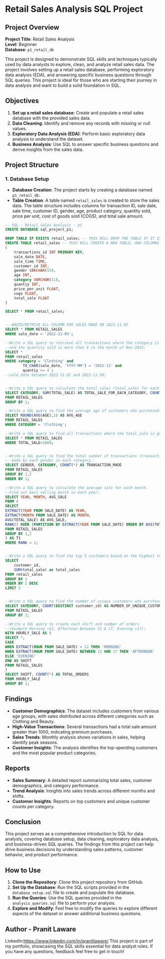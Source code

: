 # Retail Sales Analysis SQL Project

## Project Overview

**Project Title**: Retail Sales Analysis  
**Level**: Beginner  
**Database**: `p1_retail_db`

This project is designed to demonstrate SQL skills and techniques typically used by data analysts to explore, clean, and analyze retail sales data. The project involves setting up a retail sales database, performing exploratory data analysis (EDA), and answering specific business questions through SQL queries. This project is ideal for those who are starting their journey in data analysis and want to build a solid foundation in SQL.

## Objectives

1. **Set up a retail sales database**: Create and populate a retail sales database with the provided sales data.
2. **Data Cleaning**: Identify and remove any records with missing or null values.
3. **Exploratory Data Analysis (EDA)**: Perform basic exploratory data analysis to understand the dataset.
4. **Business Analysis**: Use SQL to answer specific business questions and derive insights from the sales data.

## Project Structure

### 1. Database Setup

- **Database Creation**: The project starts by creating a database named `p1_retail_db`.
- **Table Creation**: A table named `retail_sales` is created to store the sales data. The table structure includes columns for transaction ID, sale date, sale time, customer ID, gender, age, product category, quantity sold, price per unit, cost of goods sold (COGS), and total sale amount.

```sql
-- SQL - Retail Sales Analysis - p1
CREATE DATABASE sql_project_p1;

DROP TABLE IF EXISTS retail_sales; -- THIS WILL DROP THE TABLE IF IT IS ALREADY THERE
CREATE TABLE retail_sales -- THIS WILL CREATE A NEW TABLE, AND COLUMNS AND THEIR CONSTRAINTS
(
	transactions_id	INT PRIMARY KEY, 
	sale_date DATE, 
	sale_time TIME, 
	customer_id	INT,
	gender VARCHAR(15),
	age	INT,
	category VARCHAR(11),
	quantiy	INT,
	price_per_unit FLOAT,
	cogs FLOAT,
	total_sale FLOAT
)

SELECT * FROM retail_sales;


-- WAQTD/RETRIVE ALL COLUMN FOR SALES MADE ON 2022-11-05
SELECT * FROM RETAIL_SALES
WHERE sale_date = '2022-11-05';

--Write a SQL query to retrieve all transactions where the category is 'Clothing'  
--and the quantity sold is more than 4 in the month of Nov-2022:
SELECT * 
FROM retail_sales
WHERE category = 'Clothing' and  
		TO_CHAR(sale_date, 'YYYY-MM') = '2022-11' and
		quantiy >= 4 ;
--sale_date between 2022-11-01 and 2022-11-30;


--Write a SQL query to calculate the total sales (total_sale) for each category.:
SELECT CATEGORY, SUM(TOTAL_SALE) AS TOTAL_SALE_FOR_EACH_CATEGORY, COUNT(*) AS TOTAL_ORDERS
FROM RETAIL_SALES
GROUP BY 1;

--Write a SQL query to find the average age of customers who purchased items from the 'Beauty' category.:
SELECT ROUND(AVG(AGE),2) AS AVG_AGE
FROM RETAIL_SALES
WHERE CATEGORY = 'Clothing';

--Write a SQL query to find all transactions where the total_sale is greater than 1000.:
SELECT * FROM RETAIL_SALES
WHERE TOTAL_SALE>1000;


--Write a SQL query to find the total number of transactions (transaction_id) 
-- made by each gender in each category.:
SELECT GENDER, CATEGORY, COUNT(*) AS TRANSACTION_MADE
FROM RETAIL_SALES
GROUP BY 1,2
ORDER BY 1;

--Write a SQL query to calculate the average sale for each month. 
--Find out best selling month in each year:
SELECT YEAR, MONTH, AVG_SALE
FROM (
SELECT 
EXTRACT(YEAR FROM SALE_DATE) AS YEAR,
EXTRACT(MONTH FROM SALE_DATE) AS MONTH,
AVG(TOTAL_SALE) AS AVG_SALE,
RANK() OVER (PARTITION BY EXTRACT(YEAR FROM SALE_DATE) ORDER BY AVG(TOTAL_SALE) DESC) AS RANK
FROM RETAIL_SALES
GROUP BY 1,2
) AS T1
WHERE RANK = 1;


--Write a SQL query to find the top 5 customers based on the highest total sales
SELECT 
    customer_id,
    SUM(total_sale) as total_sales
FROM retail_sales
GROUP BY 1
ORDER BY 2 DESC
LIMIT 5


--Write a SQL query to find the number of unique customers who purchased items from each category.:
SELECT CATEGORY, COUNT(DISTINCT customer_id) AS NUMBER_OF_UNIQUE_CUSTOMER
FROM RETAIL_SALES
GROUP BY 1;

--Write a SQL query to create each shift and number of orders 
--(Example Morning <12, Afternoon Between 12 & 17, Evening >17):
WITH HOURLY_SALE AS (
SELECT *, 
CASE 
WHEN EXTRACT(HOUR FROM SALE_DATE) < 12 THEN 'MORNING'
WHEN EXTRACT(HOUR FROM SALE_DATE) BETWEEN 12 AND 17 THEN 'AFTERNOON'
ELSE 'EVENING'
END AS SHIFT
FROM RETAIL_SALES
)
SELECT SHIFT, COUNT(*) AS TOTAL_ORDERS
FROM HOURLY_SALE
GROUP BY 1;
```

## Findings

- **Customer Demographics**: The dataset includes customers from various age groups, with sales distributed across different categories such as Clothing and Beauty.
- **High-Value Transactions**: Several transactions had a total sale amount greater than 1000, indicating premium purchases.
- **Sales Trends**: Monthly analysis shows variations in sales, helping identify peak seasons.
- **Customer Insights**: The analysis identifies the top-spending customers and the most popular product categories.

## Reports

- **Sales Summary**: A detailed report summarizing total sales, customer demographics, and category performance.
- **Trend Analysis**: Insights into sales trends across different months and shifts.
- **Customer Insights**: Reports on top customers and unique customer counts per category.

## Conclusion

This project serves as a comprehensive introduction to SQL for data analysts, covering database setup, data cleaning, exploratory data analysis, and business-driven SQL queries. The findings from this project can help drive business decisions by understanding sales patterns, customer behavior, and product performance.

## How to Use

1. **Clone the Repository**: Clone this project repository from GitHub.
2. **Set Up the Database**: Run the SQL scripts provided in the `database_setup.sql` file to create and populate the database.
3. **Run the Queries**: Use the SQL queries provided in the `analysis_queries.sql` file to perform your analysis.
4. **Explore and Modify**: Feel free to modify the queries to explore different aspects of the dataset or answer additional business questions.

## Author - Pranit Laware
LinkedIn:https://www.linkedin.com/in/pranitlaware/
This project is part of my portfolio, showcasing the SQL skills essential for data analyst roles. If you have any questions, feedback feel free to get in touch!

